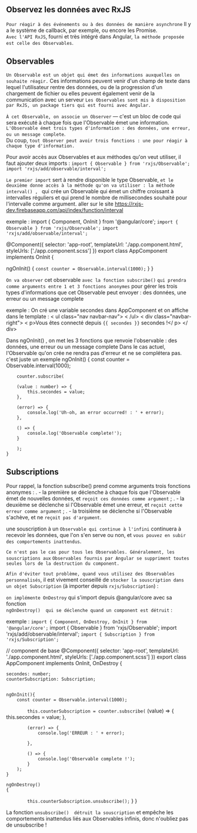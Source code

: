 ## Observez les données avec RxJS

`Pour réagir à des événements ou à des données de manière asynchrone`
Il y a le système de callback, par exemple, ou encore les Promise.  
`Avec l'API RxJS`, fourni et très intégré dans Angular, `la méthode proposée est celle des Observables`.

## Observables 

`Un Observable est un objet qui émet des informations auxquelles on souhaite réagir.`
Ces informations peuvent venir d'un champ de texte dans lequel l'utilisateur rentre des données, 
ou de la progression d'un chargement de fichier ou elles peuvent également venir de la communication avec un serveur
`Les Observables sont mis à disposition par RxJS, un package tiers qui est fourni avec Angular.`

`À cet Observable, on associe un Observer` — 
c'est un bloc de code qui sera exécuté à chaque fois que l'Observable émet une information.  
`L'Observable émet trois types d'information : des données, une erreur, ou un message complete`.  
Du coup, `tout Observer peut avoir trois fonctions : une pour réagir à chaque type d'information.`

Pour avoir accès aux Observables et aux méthodes qu'on veut utiliser, 
il faut ajouter deux imports :
    `import { Observable } from 'rxjs/Observable';`
    `import 'rxjs/add/observable/interval';`

`Le premier import` sert à rendre disponible le type Observable, 
`et le deuxième donne accès à la méthode qu'on va utiliser : la méthode  interval() , `
qui crée un Observable qui émet un chiffre croissant à intervalles réguliers et qui prend le nombre de millisecondes souhaité pour l'intervalle comme argument. 
aller sur le site https://rxjs-dev.firebaseapp.com/api/index/function/interval

exemple : 
import { Component, OnInit } from '@angular/core';
`import { Observable } from 'rxjs/Observable';`
`import 'rxjs/add/observable/interval';`

@Component({
  selector: 'app-root',
  templateUrl: './app.component.html',
  styleUrls: ['./app.component.scss']
})
export class AppComponent implements OnInit {

  ngOnInit() {
    `const counter = Observable.interval(1000);`
  }
}

`On va observer` cet observable `avec la fonction subscribe()`
`qui prendra comme arguments entre 1 et 3 fonctions anonymes` pour gérer les trois 
types d'informations que cet Observable peut envoyer : des données, une erreur ou un message complete

exemple : On cré une variable  secondes  dans  AppComponent  et on affiche dans le template :
    < ul class="nav navbar-nav">
    < /ul>
    < div class="navbar-right">
        < p>Vous êtes connecté depuis `{{ secondes }}` secondes !</ p>
    </ div>


Dans ngOnInit() , on met les 3 fonctions que renvoie l'observable :
des données, une erreur ou un message complete
Dans le cas actuel, l'Observable qu'on crée ne rendra pas d'erreur et ne se complétera pas. c'est juste un exemple
    ngOnInit() {
        const counter = Observable.interval(1000);

        counter.subscribe(

        (value : number) => {
            this.secondes = value;
        },
        
        (error) => {
            console.log('Uh-oh, an error occurred! : ' + error);
        },

        () => {
            console.log('Observable complete!');
        }

        );
    }


## Subscriptions

Pour rappel, la fonction  subscribe()  prend comme arguments trois fonctions anonymes :
.
    - la première se déclenche à chaque fois que l'Observable émet de nouvelles données, et `reçoit ces données comme argument` ;
.
    - la deuxième se déclenche si l'Observable émet une erreur, et `reçoit cette     erreur comme argument` ;
.
    - la troisième se déclenche si l'Observable s'achève, et ne `reçoit pas d'argument`.


une souscription à un `Observable qui continue à l'infini` continuera à recevoir les données, 
que l'on s'en serve ou non, et `vous pouvez en subir des comportements inattendus`.


`Ce n'est pas le cas pour tous les Observables. Généralement, les souscriptions aux` 
`Observables fournis par Angular se suppriment toutes seules lors de la destruction du component.`


`Afin d'éviter tout problème, quand vous utilisez des Observables personnalisés`, 
il est vivement conseillé de `stocker la souscription dans un objet Subscription` (à importer depuis `rxjs/Subscription`) :

`on implémente OnDestroy` qui s'import depuis @angular/core avec sa fonction  
`ngOnDestroy()  qui se déclenche quand un component est détruit` :

exemple :
`import { Component, OnDestroy, OnInit } from '@angular/core';`
import { Observable } from 'rxjs/Observable';
import 'rxjs/add/observable/interval';
`import { Subscription } from 'rxjs/Subscription';`

// component de base
@Component({
  selector: 'app-root',
  templateUrl: './app.component.html',
  styleUrls: ['./app.component.scss']
})
export class AppComponent implements OnInit, OnDestroy
{

    secondes: number;
    counterSubscription: Subscription;


    ngOnInit(){
        const counter = Observable.interval(1000);

`        this.counterSubscription = counter.subscribe(`
            (value) => {
                this.secondes = value;
            },

            (error) => {
                console.log('ERREUR : ' + error);
                
            },

            () => {
                console.log('Observable complete !');
            }
        );
    }

    ngOnDestroy()
    {
`        this.counterSubscription.unsubscribe();`
    }
}

La fonction  `unsubscribe()  détruit la souscription` et empêche les comportements inattendus liés aux Observables infinis, donc n'oubliez pas de unsubscribe !